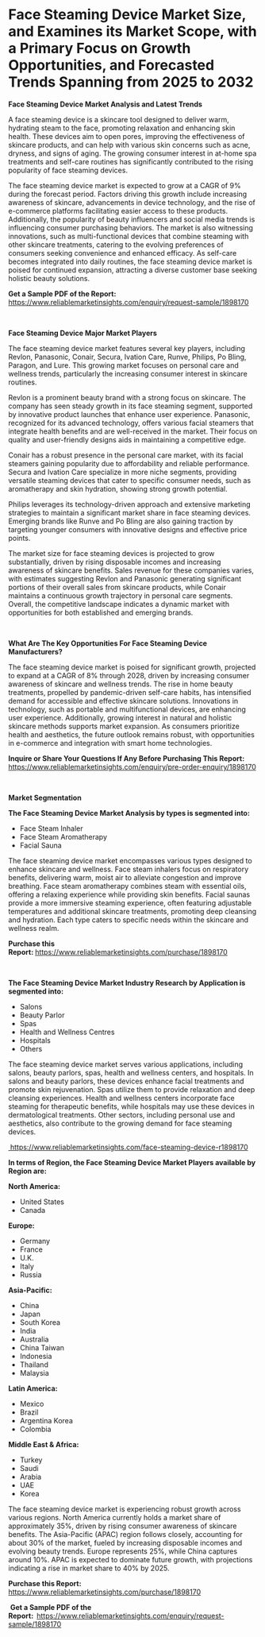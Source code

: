 <p><h1>Face Steaming Device Market Size, and Examines its Market Scope, with a Primary Focus on Growth Opportunities, and Forecasted Trends Spanning from 2025 to 2032</h1></p><p><strong>Face Steaming Device Market Analysis and Latest Trends</strong></p>
<p><p>A face steaming device is a skincare tool designed to deliver warm, hydrating steam to the face, promoting relaxation and enhancing skin health. These devices aim to open pores, improving the effectiveness of skincare products, and can help with various skin concerns such as acne, dryness, and signs of aging. The growing consumer interest in at-home spa treatments and self-care routines has significantly contributed to the rising popularity of face steaming devices.</p><p>The face steaming device market is expected to grow at a CAGR of 9% during the forecast period. Factors driving this growth include increasing awareness of skincare, advancements in device technology, and the rise of e-commerce platforms facilitating easier access to these products. Additionally, the popularity of beauty influencers and social media trends is influencing consumer purchasing behaviors. The market is also witnessing innovations, such as multi-functional devices that combine steaming with other skincare treatments, catering to the evolving preferences of consumers seeking convenience and enhanced efficacy. As self-care becomes integrated into daily routines, the face steaming device market is poised for continued expansion, attracting a diverse customer base seeking holistic beauty solutions.</p></p>
<p><strong>Get a Sample PDF of the Report:&nbsp;</strong> <a href="https://www.reliablemarketinsights.com/enquiry/request-sample/1898170?utm_campaign=2240&utm_medium=2&utm_source=Github&utm_content=ia&utm_term=16042025&utm_id=face-steaming-device">https://www.reliablemarketinsights.com/enquiry/request-sample/1898170</a></p>
<p>&nbsp;</p>
<p><strong>Face Steaming Device Major Market Players</strong></p>
<p><p>The face steaming device market features several key players, including Revlon, Panasonic, Conair, Secura, Ivation Care, Runve, Philips, Po Bling, Paragon, and Lure. This growing market focuses on personal care and wellness trends, particularly the increasing consumer interest in skincare routines.</p><p>Revlon is a prominent beauty brand with a strong focus on skincare. The company has seen steady growth in its face steaming segment, supported by innovative product launches that enhance user experience. Panasonic, recognized for its advanced technology, offers various facial steamers that integrate health benefits and are well-received in the market. Their focus on quality and user-friendly designs aids in maintaining a competitive edge.</p><p>Conair has a robust presence in the personal care market, with its facial steamers gaining popularity due to affordability and reliable performance. Secura and Ivation Care specialize in more niche segments, providing versatile steaming devices that cater to specific consumer needs, such as aromatherapy and skin hydration, showing strong growth potential.</p><p>Philips leverages its technology-driven approach and extensive marketing strategies to maintain a significant market share in face steaming devices. Emerging brands like Runve and Po Bling are also gaining traction by targeting younger consumers with innovative designs and effective price points.</p><p>The market size for face steaming devices is projected to grow substantially, driven by rising disposable incomes and increasing awareness of skincare benefits. Sales revenue for these companies varies, with estimates suggesting Revlon and Panasonic generating significant portions of their overall sales from skincare products, while Conair maintains a continuous growth trajectory in personal care segments. Overall, the competitive landscape indicates a dynamic market with opportunities for both established and emerging brands.</p></p>
<p>&nbsp;</p>
<p><strong>What Are The Key Opportunities For Face Steaming Device Manufacturers?</strong></p>
<p><p>The face steaming device market is poised for significant growth, projected to expand at a CAGR of 8% through 2028, driven by increasing consumer awareness of skincare and wellness trends. The rise in home beauty treatments, propelled by pandemic-driven self-care habits, has intensified demand for accessible and effective skincare solutions. Innovations in technology, such as portable and multifunctional devices, are enhancing user experience. Additionally, growing interest in natural and holistic skincare methods supports market expansion. As consumers prioritize health and aesthetics, the future outlook remains robust, with opportunities in e-commerce and integration with smart home technologies.</p></p>
<p><strong>Inquire or Share Your Questions If Any Before Purchasing This Report:</strong> <a href="https://www.reliablemarketinsights.com/enquiry/pre-order-enquiry/1898170?utm_campaign=2240&utm_medium=2&utm_source=Github&utm_content=ia&utm_term=16042025&utm_id=face-steaming-device">https://www.reliablemarketinsights.com/enquiry/pre-order-enquiry/1898170</a></p>
<p>&nbsp;</p>
<p><strong>Market Segmentation</strong></p>
<p><strong>The Face Steaming Device Market Analysis by types is segmented into:</strong></p>
<p><ul><li>Face Steam Inhaler</li><li>Face Steam Aromatherapy</li><li>Facial Sauna</li></ul></p>
<p><p>The face steaming device market encompasses various types designed to enhance skincare and wellness. Face steam inhalers focus on respiratory benefits, delivering warm, moist air to alleviate congestion and improve breathing. Face steam aromatherapy combines steam with essential oils, offering a relaxing experience while providing skin benefits. Facial saunas provide a more immersive steaming experience, often featuring adjustable temperatures and additional skincare treatments, promoting deep cleansing and hydration. Each type caters to specific needs within the skincare and wellness realm.</p></p>
<p><strong>Purchase this Report:&nbsp;</strong><a href="https://www.reliablemarketinsights.com/purchase/1898170?utm_campaign=2240&utm_medium=2&utm_source=Github&utm_content=ia&utm_term=16042025&utm_id=face-steaming-device">https://www.reliablemarketinsights.com/purchase/1898170</a></p>
<p>&nbsp;</p>
<p><strong>The Face Steaming Device Market Industry Research by Application is segmented into:</strong></p>
<p><ul><li>Salons</li><li>Beauty Parlor</li><li>Spas</li><li>Health and Wellness Centres</li><li>Hospitals</li><li>Others</li></ul></p>
<p><p>The face steaming device market serves various applications, including salons, beauty parlors, spas, health and wellness centers, and hospitals. In salons and beauty parlors, these devices enhance facial treatments and promote skin rejuvenation. Spas utilize them to provide relaxation and deep cleansing experiences. Health and wellness centers incorporate face steaming for therapeutic benefits, while hospitals may use these devices in dermatological treatments. Other sectors, including personal use and aesthetics, also contribute to the growing demand for face steaming devices.</p></p>
<p><a href="https://www.reliablemarketinsights.com/face-steaming-device-r1898170?utm_campaign=2240&utm_medium=2&utm_source=Github&utm_content=ia&utm_term=16042025&utm_id=face-steaming-device">&nbsp;https://www.reliablemarketinsights.com/face-steaming-device-r1898170</a></p>
<p><strong>In terms of Region, the Face Steaming Device Market Players available by Region are:</strong></p>
<p>
    <p> <strong> North America: </strong>
        <ul>
            <li>United States</li>
            <li>Canada</li>
        </ul>
        </p> 
    <p> <strong> Europe: </strong>
        <ul>
            <li>Germany</li>
            <li>France</li>
            <li>U.K.</li>
            <li>Italy</li>
            <li>Russia</li>
        </ul>
        </p> 
    <p> <strong> Asia-Pacific: </strong>
        <ul>
            <li>China</li>
            <li>Japan</li>
            <li>South Korea</li>
            <li>India</li>
            <li>Australia</li>
            <li>China Taiwan</li>
            <li>Indonesia</li>
            <li>Thailand</li>
            <li>Malaysia</li>
        </ul>
        </p> 
    <p> <strong> Latin America: </strong>
        <ul>
            <li>Mexico</li>
            <li>Brazil</li>
            <li>Argentina Korea</li>
            <li>Colombia</li>
        </ul>
        </p> 
    <p> <strong> Middle East & Africa: </strong>
        <ul>
            <li>Turkey</li>
            <li>Saudi</li>
            <li>Arabia</li>
            <li>UAE</li>
            <li>Korea</li>
        </ul>
    </p>
    </p>
<p><p>The face steaming device market is experiencing robust growth across various regions. North America currently holds a market share of approximately 35%, driven by rising consumer awareness of skincare benefits. The Asia-Pacific (APAC) region follows closely, accounting for about 30% of the market, fueled by increasing disposable incomes and evolving beauty trends. Europe represents 25%, while China captures around 10%. APAC is expected to dominate future growth, with projections indicating a rise in market share to 40% by 2025.</p></p>
<p><strong>Purchase this Report: </strong><a href="https://www.reliablemarketinsights.com/purchase/1898170?utm_campaign=2240&utm_medium=2&utm_source=Github&utm_content=ia&utm_term=16042025&utm_id=face-steaming-device">https://www.reliablemarketinsights.com/purchase/1898170</a></p>
<p>&nbsp;<strong>Get a Sample PDF of the Report:&nbsp;&nbsp;</strong><a href="https://www.reliablemarketinsights.com/enquiry/request-sample/1898170?utm_campaign=2240&utm_medium=2&utm_source=Github&utm_content=ia&utm_term=16042025&utm_id=face-steaming-device">https://www.reliablemarketinsights.com/enquiry/request-sample/1898170</a></p>
<p><strong></strong></p>
<p><p></p><p></p><p></p></p>